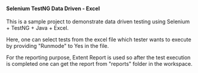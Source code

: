 #### **Selenium TestNG Data Driven - Excel**
This is a sample project to demonstrate data driven testing using Selenium + TestNG + Java + Excel.

Here, one can select tests from the excel file which tester wants to execute by providing "Runmode" to Yes in the file.

For the reporting purpose, Extent Report is used so after the test execution is completed one can get the report from "reports" folder in the workspace.